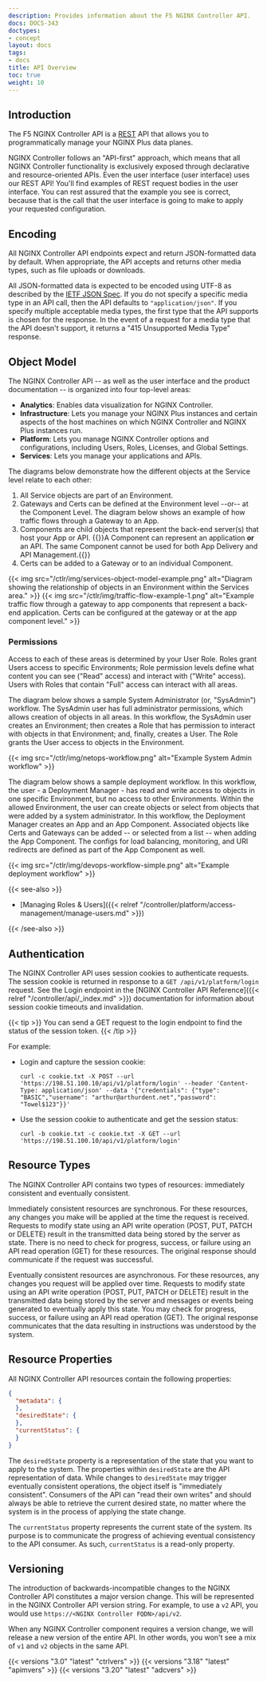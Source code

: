```yaml
---
description: Provides information about the F5 NGINX Controller API.
docs: DOCS-343
doctypes:
- concept
layout: docs
tags:
- docs
title: API Overview
toc: true
weight: 10
---
```


## Introduction

The F5 NGINX Controller API is a [REST](https://en.wikipedia.org/wiki/Representational_state_transfer) API that allows you to programmatically manage your NGINX Plus data planes.

NGINX Controller follows an "API-first" approach, which means that all NGINX Controller functionality is exclusively exposed through declarative and resource-oriented APIs. Even the user interface (user interface) uses our REST API! You'll find examples of REST request bodies in the user interface. You can rest assured that the example you see is correct, because that is the call that the user interface is going to make to apply your requested configuration.

## Encoding

All NGINX Controller API endpoints expect and return JSON-formatted data by default.
When appropriate, the API accepts and returns other media types, such as file uploads or downloads.

All JSON-formatted data is expected to be encoded using UTF-8 as described by the [IETF JSON Spec](https://tools.ietf.org/html/rfc8259).
If you do not specify a specific media type in an API call, then the API defaults to `"application/json"`. If you specify multiple acceptable media types, the first type that the API supports is chosen for the response. In the event of a request for a media type that the API doesn't support, it returns a "415 Unsupported Media Type" response.

## Object Model

The NGINX Controller API -- as well as the user interface and the product documentation -- is organized into four top-level areas:

- **Analytics**: Enables data visualization for NGINX Controller.
- **Infrastructure**: Lets you manage your NGINX Plus instances and certain aspects of the host machines on which NGINX Controller and NGINX Plus instances run.
- **Platform**: Lets you manage NGINX Controller options and configurations, including Users, Roles, Licenses, and Global Settings.
- **Services**: Lets you manage your applications and APIs.

The diagrams below demonstrate how the different objects at the Service level relate to each other:

1. All Service objects are part of an Environment.
1. Gateways and Certs can be defined at the Environment level --or-- at the Component Level. The diagram below shows an example of how traffic flows through a Gateway to an App.
1. Components are child objects that represent the back-end server(s) that host your App or API.
    {{<note>}}A Component can represent an application **or** an API. The same Component cannot be used for both App Delivery and API Management.{{</note>}}
1. Certs can be added to a Gateway or to an individual Component.

{{< img src="/ctlr/img/services-object-model-example.png" alt="Diagram showing the relationship of objects in an Environment within the Services area." >}}
{{< img src="/ctlr/img/traffic-flow-example-1.png" alt="Example traffic flow through a gateway to app components that represent a back-end application. Certs can be configured at the gateway or at the app component level." >}}

### Permissions

Access to each of these areas is determined by your User Role. Roles grant Users access to specific Environments; Role permission levels define what content you can see ("Read" access) and interact with ("Write" access). Users with Roles that contain "Full" access can interact with all areas.

The diagram below shows a sample System Administrator (or, "SysAdmin") workflow. The SysAdmin user has full administrator permissions, which allows creation of objects in all areas. In this workflow, the SysAdmin user creates an Environment; then creates a Role that has permission to interact with objects in that Environment; and, finally, creates a User. The Role grants the User access to objects in the Environment.

{{< img src="/ctlr/img/netops-workflow.png" alt="Example System Admin workflow" >}}

The diagram below shows a sample deployment workflow. In this workflow, the user - a Deployment Manager - has read and write access to objects in one specific Environment, but no access to other Environments. Within the allowed Environment, the user can create objects or select from objects that were added by a system administrator. In this workflow, the Deployment Manager creates an App and an App Component. Associated objects like Certs and Gateways can be added -- or selected from a list -- when adding the App Component. The configs for load balancing, monitoring, and URI redirects are defined as part of the App Component as well.

{{< img src="/ctlr/img/devops-workflow-simple.png" alt="Example deployment workflow" >}}

{{< see-also >}}

- [Managing Roles & Users]({{< relref "/controller/platform/access-management/manage-users.md" >}})

{{< /see-also >}}

## Authentication

The NGINX Controller API uses session cookies to authenticate requests. The session cookie is returned in response to a `GET /api/v1/platform/login` request. See the Login endpoint in the [NGINX Controller API Reference]({{< relref "/controller/api/_index.md" >}}) documentation for information about session cookie timeouts and invalidation.

{{< tip >}}
You can send a GET request to the login endpoint to find the status of the session token.
{{< /tip >}}

For example:

- Login and capture the session cookie:

  ```curl
  curl -c cookie.txt -X POST --url 'https://198.51.100.10/api/v1/platform/login' --header 'Content-Type: application/json' --data '{"credentials": {"type": "BASIC","username": "arthur@arthurdent.net","password": "Towel$123"}}'
  ```

- Use the session cookie to authenticate and get the session status:

  ```curl
  curl -b cookie.txt -c cookie.txt -X GET --url 'https://198.51.100.10/api/v1/platform/login'
  ```


## Resource Types

The NGINX Controller API contains two types of resources: immediately consistent and eventually consistent.

Immediately consistent resources are synchronous. For these resources, any changes you make will be applied at the time the request is received. Requests to modify state using an API write operation (POST, PUT, PATCH or DELETE) result in the transmitted data being stored by the server as state. There is no need to check for progress, success, or failure using an API read operation (GET) for these resources. The original response should communicate if the request was successful.

Eventually consistent resources are asynchronous. For these resources, any changes you request will be applied over time. Requests to modify state using an API write operation (POST, PUT, PATCH or DELETE) result in the transmitted data being stored by the server and messages or events being generated to eventually apply this state. You may check for progress, success, or failure using an API read operation (GET). The original response communicates that the data resulting in instructions was understood by the system.

## Resource Properties

All NGINX Controller API resources contain the following properties:

```json
{
  "metadata": {
  },
  "desiredState": {
  },
  "currentStatus": {
  }
}
```

The `desiredState` property is a representation of the state that you want to apply to the system. The properties within `desiredState` are the API representation of data. While changes to `desiredState` may trigger eventually consistent operations, the object itself is "immediately consistent". Consumers of the API can "read their own writes" and should always be able to retrieve the current desired state, no matter where the system is in the process of applying the state change.

The `currentStatus` property represents the current state of the system. Its purpose is to communicate the progress of achieving eventual consistency to the API consumer. As such, `currentStatus` is a read-only property.

## Versioning

The introduction of backwards-incompatible changes to the NGINX Controller API constitutes a major version change. This will be represented in the NGINX Controller API version string. For example, to use a `v2` API, you would use `https://<NGINX Controller FQDN>/api/v2`.

When any NGINX Controller component requires a version change, we will release a new version of the entire API. In other words, you won't see a mix of `v1` and `v2` objects in the same API.

{{< versions "3.0" "latest" "ctrlvers" >}}
{{< versions "3.18" "latest" "apimvers" >}}
{{< versions "3.20" "latest" "adcvers" >}}
